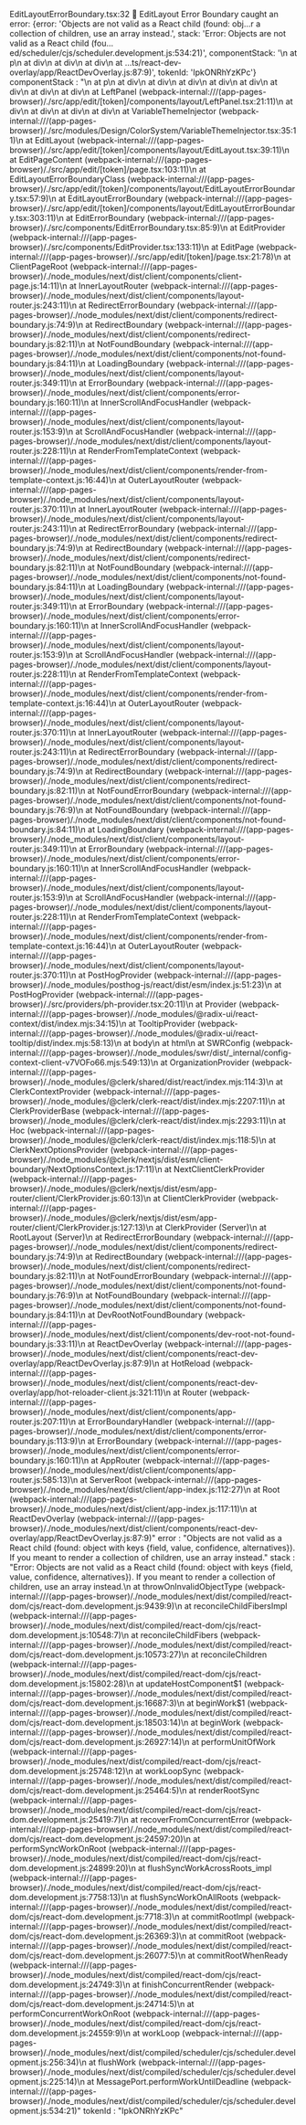 EditLayoutErrorBoundary.tsx:32 🚨 EditLayout Error Boundary caught an error: 
{error: 'Objects are not valid as a React child (found: obj…r a collection of children, use an array instead.', stack: 'Error: Objects are not valid as a React child (fou…ed/scheduler/cjs/scheduler.development.js:534:21)', componentStack: '\n    at p\n    at div\n    at div\n    at div\n    at …ts/react-dev-overlay/app/ReactDevOverlay.js:87:9)', tokenId: 'IpkONRhYzKPc'}
componentStack
: 
"\n    at p\n    at div\n    at div\n    at div\n    at div\n    at div\n    at div\n    at div\n    at div\n    at LeftPanel (webpack-internal:///(app-pages-browser)/./src/app/edit/[token]/components/layout/LeftPanel.tsx:21:11)\n    at div\n    at div\n    at div\n    at div\n    at VariableThemeInjector (webpack-internal:///(app-pages-browser)/./src/modules/Design/ColorSystem/VariableThemeInjector.tsx:35:11)\n    at EditLayout (webpack-internal:///(app-pages-browser)/./src/app/edit/[token]/components/layout/EditLayout.tsx:39:11)\n    at EditPageContent (webpack-internal:///(app-pages-browser)/./src/app/edit/[token]/page.tsx:103:11)\n    at EditLayoutErrorBoundaryClass (webpack-internal:///(app-pages-browser)/./src/app/edit/[token]/components/layout/EditLayoutErrorBoundary.tsx:57:9)\n    at EditLayoutErrorBoundary (webpack-internal:///(app-pages-browser)/./src/app/edit/[token]/components/layout/EditLayoutErrorBoundary.tsx:303:11)\n    at EditErrorBoundary (webpack-internal:///(app-pages-browser)/./src/components/EditErrorBoundary.tsx:85:9)\n    at EditProvider (webpack-internal:///(app-pages-browser)/./src/components/EditProvider.tsx:133:11)\n    at EditPage (webpack-internal:///(app-pages-browser)/./src/app/edit/[token]/page.tsx:21:78)\n    at ClientPageRoot (webpack-internal:///(app-pages-browser)/./node_modules/next/dist/client/components/client-page.js:14:11)\n    at InnerLayoutRouter (webpack-internal:///(app-pages-browser)/./node_modules/next/dist/client/components/layout-router.js:243:11)\n    at RedirectErrorBoundary (webpack-internal:///(app-pages-browser)/./node_modules/next/dist/client/components/redirect-boundary.js:74:9)\n    at RedirectBoundary (webpack-internal:///(app-pages-browser)/./node_modules/next/dist/client/components/redirect-boundary.js:82:11)\n    at NotFoundBoundary (webpack-internal:///(app-pages-browser)/./node_modules/next/dist/client/components/not-found-boundary.js:84:11)\n    at LoadingBoundary (webpack-internal:///(app-pages-browser)/./node_modules/next/dist/client/components/layout-router.js:349:11)\n    at ErrorBoundary (webpack-internal:///(app-pages-browser)/./node_modules/next/dist/client/components/error-boundary.js:160:11)\n    at InnerScrollAndFocusHandler (webpack-internal:///(app-pages-browser)/./node_modules/next/dist/client/components/layout-router.js:153:9)\n    at ScrollAndFocusHandler (webpack-internal:///(app-pages-browser)/./node_modules/next/dist/client/components/layout-router.js:228:11)\n    at RenderFromTemplateContext (webpack-internal:///(app-pages-browser)/./node_modules/next/dist/client/components/render-from-template-context.js:16:44)\n    at OuterLayoutRouter (webpack-internal:///(app-pages-browser)/./node_modules/next/dist/client/components/layout-router.js:370:11)\n    at InnerLayoutRouter (webpack-internal:///(app-pages-browser)/./node_modules/next/dist/client/components/layout-router.js:243:11)\n    at RedirectErrorBoundary (webpack-internal:///(app-pages-browser)/./node_modules/next/dist/client/components/redirect-boundary.js:74:9)\n    at RedirectBoundary (webpack-internal:///(app-pages-browser)/./node_modules/next/dist/client/components/redirect-boundary.js:82:11)\n    at NotFoundBoundary (webpack-internal:///(app-pages-browser)/./node_modules/next/dist/client/components/not-found-boundary.js:84:11)\n    at LoadingBoundary (webpack-internal:///(app-pages-browser)/./node_modules/next/dist/client/components/layout-router.js:349:11)\n    at ErrorBoundary (webpack-internal:///(app-pages-browser)/./node_modules/next/dist/client/components/error-boundary.js:160:11)\n    at InnerScrollAndFocusHandler (webpack-internal:///(app-pages-browser)/./node_modules/next/dist/client/components/layout-router.js:153:9)\n    at ScrollAndFocusHandler (webpack-internal:///(app-pages-browser)/./node_modules/next/dist/client/components/layout-router.js:228:11)\n    at RenderFromTemplateContext (webpack-internal:///(app-pages-browser)/./node_modules/next/dist/client/components/render-from-template-context.js:16:44)\n    at OuterLayoutRouter (webpack-internal:///(app-pages-browser)/./node_modules/next/dist/client/components/layout-router.js:370:11)\n    at InnerLayoutRouter (webpack-internal:///(app-pages-browser)/./node_modules/next/dist/client/components/layout-router.js:243:11)\n    at RedirectErrorBoundary (webpack-internal:///(app-pages-browser)/./node_modules/next/dist/client/components/redirect-boundary.js:74:9)\n    at RedirectBoundary (webpack-internal:///(app-pages-browser)/./node_modules/next/dist/client/components/redirect-boundary.js:82:11)\n    at NotFoundErrorBoundary (webpack-internal:///(app-pages-browser)/./node_modules/next/dist/client/components/not-found-boundary.js:76:9)\n    at NotFoundBoundary (webpack-internal:///(app-pages-browser)/./node_modules/next/dist/client/components/not-found-boundary.js:84:11)\n    at LoadingBoundary (webpack-internal:///(app-pages-browser)/./node_modules/next/dist/client/components/layout-router.js:349:11)\n    at ErrorBoundary (webpack-internal:///(app-pages-browser)/./node_modules/next/dist/client/components/error-boundary.js:160:11)\n    at InnerScrollAndFocusHandler (webpack-internal:///(app-pages-browser)/./node_modules/next/dist/client/components/layout-router.js:153:9)\n    at ScrollAndFocusHandler (webpack-internal:///(app-pages-browser)/./node_modules/next/dist/client/components/layout-router.js:228:11)\n    at RenderFromTemplateContext (webpack-internal:///(app-pages-browser)/./node_modules/next/dist/client/components/render-from-template-context.js:16:44)\n    at OuterLayoutRouter (webpack-internal:///(app-pages-browser)/./node_modules/next/dist/client/components/layout-router.js:370:11)\n    at PostHogProvider (webpack-internal:///(app-pages-browser)/./node_modules/posthog-js/react/dist/esm/index.js:51:23)\n    at PostHogProvider (webpack-internal:///(app-pages-browser)/./src/providers/ph-provider.tsx:20:11)\n    at Provider (webpack-internal:///(app-pages-browser)/./node_modules/@radix-ui/react-context/dist/index.mjs:34:15)\n    at TooltipProvider (webpack-internal:///(app-pages-browser)/./node_modules/@radix-ui/react-tooltip/dist/index.mjs:58:13)\n    at body\n    at html\n    at SWRConfig (webpack-internal:///(app-pages-browser)/./node_modules/swr/dist/_internal/config-context-client-v7VOFo66.mjs:549:13)\n    at OrganizationProvider (webpack-internal:///(app-pages-browser)/./node_modules/@clerk/shared/dist/react/index.mjs:114:3)\n    at ClerkContextProvider (webpack-internal:///(app-pages-browser)/./node_modules/@clerk/clerk-react/dist/index.mjs:2207:11)\n    at ClerkProviderBase (webpack-internal:///(app-pages-browser)/./node_modules/@clerk/clerk-react/dist/index.mjs:2293:11)\n    at Hoc (webpack-internal:///(app-pages-browser)/./node_modules/@clerk/clerk-react/dist/index.mjs:118:5)\n    at ClerkNextOptionsProvider (webpack-internal:///(app-pages-browser)/./node_modules/@clerk/nextjs/dist/esm/client-boundary/NextOptionsContext.js:17:11)\n    at NextClientClerkProvider (webpack-internal:///(app-pages-browser)/./node_modules/@clerk/nextjs/dist/esm/app-router/client/ClerkProvider.js:60:13)\n    at ClientClerkProvider (webpack-internal:///(app-pages-browser)/./node_modules/@clerk/nextjs/dist/esm/app-router/client/ClerkProvider.js:127:13)\n    at ClerkProvider (Server)\n    at RootLayout (Server)\n    at RedirectErrorBoundary (webpack-internal:///(app-pages-browser)/./node_modules/next/dist/client/components/redirect-boundary.js:74:9)\n    at RedirectBoundary (webpack-internal:///(app-pages-browser)/./node_modules/next/dist/client/components/redirect-boundary.js:82:11)\n    at NotFoundErrorBoundary (webpack-internal:///(app-pages-browser)/./node_modules/next/dist/client/components/not-found-boundary.js:76:9)\n    at NotFoundBoundary (webpack-internal:///(app-pages-browser)/./node_modules/next/dist/client/components/not-found-boundary.js:84:11)\n    at DevRootNotFoundBoundary (webpack-internal:///(app-pages-browser)/./node_modules/next/dist/client/components/dev-root-not-found-boundary.js:33:11)\n    at ReactDevOverlay (webpack-internal:///(app-pages-browser)/./node_modules/next/dist/client/components/react-dev-overlay/app/ReactDevOverlay.js:87:9)\n    at HotReload (webpack-internal:///(app-pages-browser)/./node_modules/next/dist/client/components/react-dev-overlay/app/hot-reloader-client.js:321:11)\n    at Router (webpack-internal:///(app-pages-browser)/./node_modules/next/dist/client/components/app-router.js:207:11)\n    at ErrorBoundaryHandler (webpack-internal:///(app-pages-browser)/./node_modules/next/dist/client/components/error-boundary.js:113:9)\n    at ErrorBoundary (webpack-internal:///(app-pages-browser)/./node_modules/next/dist/client/components/error-boundary.js:160:11)\n    at AppRouter (webpack-internal:///(app-pages-browser)/./node_modules/next/dist/client/components/app-router.js:585:13)\n    at ServerRoot (webpack-internal:///(app-pages-browser)/./node_modules/next/dist/client/app-index.js:112:27)\n    at Root (webpack-internal:///(app-pages-browser)/./node_modules/next/dist/client/app-index.js:117:11)\n    at ReactDevOverlay (webpack-internal:///(app-pages-browser)/./node_modules/next/dist/client/components/react-dev-overlay/app/ReactDevOverlay.js:87:9)"
error
: 
"Objects are not valid as a React child (found: object with keys {field, value, confidence, alternatives}). If you meant to render a collection of children, use an array instead."
stack
: 
"Error: Objects are not valid as a React child (found: object with keys {field, value, confidence, alternatives}). If you meant to render a collection of children, use an array instead.\n    at throwOnInvalidObjectType (webpack-internal:///(app-pages-browser)/./node_modules/next/dist/compiled/react-dom/cjs/react-dom.development.js:9439:9)\n    at reconcileChildFibersImpl (webpack-internal:///(app-pages-browser)/./node_modules/next/dist/compiled/react-dom/cjs/react-dom.development.js:10548:7)\n    at reconcileChildFibers (webpack-internal:///(app-pages-browser)/./node_modules/next/dist/compiled/react-dom/cjs/react-dom.development.js:10573:27)\n    at reconcileChildren (webpack-internal:///(app-pages-browser)/./node_modules/next/dist/compiled/react-dom/cjs/react-dom.development.js:15802:28)\n    at updateHostComponent$1 (webpack-internal:///(app-pages-browser)/./node_modules/next/dist/compiled/react-dom/cjs/react-dom.development.js:16687:3)\n    at beginWork$1 (webpack-internal:///(app-pages-browser)/./node_modules/next/dist/compiled/react-dom/cjs/react-dom.development.js:18503:14)\n    at beginWork (webpack-internal:///(app-pages-browser)/./node_modules/next/dist/compiled/react-dom/cjs/react-dom.development.js:26927:14)\n    at performUnitOfWork (webpack-internal:///(app-pages-browser)/./node_modules/next/dist/compiled/react-dom/cjs/react-dom.development.js:25748:12)\n    at workLoopSync (webpack-internal:///(app-pages-browser)/./node_modules/next/dist/compiled/react-dom/cjs/react-dom.development.js:25464:5)\n    at renderRootSync (webpack-internal:///(app-pages-browser)/./node_modules/next/dist/compiled/react-dom/cjs/react-dom.development.js:25419:7)\n    at recoverFromConcurrentError (webpack-internal:///(app-pages-browser)/./node_modules/next/dist/compiled/react-dom/cjs/react-dom.development.js:24597:20)\n    at performSyncWorkOnRoot (webpack-internal:///(app-pages-browser)/./node_modules/next/dist/compiled/react-dom/cjs/react-dom.development.js:24899:20)\n    at flushSyncWorkAcrossRoots_impl (webpack-internal:///(app-pages-browser)/./node_modules/next/dist/compiled/react-dom/cjs/react-dom.development.js:7758:13)\n    at flushSyncWorkOnAllRoots (webpack-internal:///(app-pages-browser)/./node_modules/next/dist/compiled/react-dom/cjs/react-dom.development.js:7718:3)\n    at commitRootImpl (webpack-internal:///(app-pages-browser)/./node_modules/next/dist/compiled/react-dom/cjs/react-dom.development.js:26369:3)\n    at commitRoot (webpack-internal:///(app-pages-browser)/./node_modules/next/dist/compiled/react-dom/cjs/react-dom.development.js:26077:5)\n    at commitRootWhenReady (webpack-internal:///(app-pages-browser)/./node_modules/next/dist/compiled/react-dom/cjs/react-dom.development.js:24749:3)\n    at finishConcurrentRender (webpack-internal:///(app-pages-browser)/./node_modules/next/dist/compiled/react-dom/cjs/react-dom.development.js:24714:5)\n    at performConcurrentWorkOnRoot (webpack-internal:///(app-pages-browser)/./node_modules/next/dist/compiled/react-dom/cjs/react-dom.development.js:24559:9)\n    at workLoop (webpack-internal:///(app-pages-browser)/./node_modules/next/dist/compiled/scheduler/cjs/scheduler.development.js:256:34)\n    at flushWork (webpack-internal:///(app-pages-browser)/./node_modules/next/dist/compiled/scheduler/cjs/scheduler.development.js:225:14)\n    at MessagePort.performWorkUntilDeadline (webpack-internal:///(app-pages-browser)/./node_modules/next/dist/compiled/scheduler/cjs/scheduler.development.js:534:21)"
tokenId
: 
"IpkONRhYzKPc"